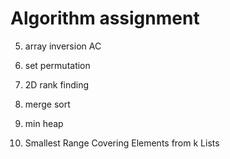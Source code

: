 # Algorithm assignment

5. array inversion
AC

6. set permutation

7. 2D rank finding

8. merge sort 

9. min heap 

10. Smallest Range Covering Elements from k Lists